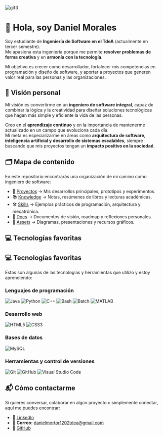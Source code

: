 <!--
**Danemoto9612/Danemoto9612** is a ✨ _special_ ✨ repository because its `README.md` (this file) appears on your GitHub profile.

Here are some ideas to get you started:

- 🔭 I’m currently working on ...
- 🌱 I’m currently learning ...
- 👯 I’m looking to collaborate on ...
- 🤔 I’m looking for help with ...
- 💬 Ask me about ...
- 📫 How to reach me: ...
- 😄 Pronouns: ...
- ⚡ Fun fact: ...
-->
![gif3](https://github.com/user-attachments/assets/912aff80-e7b7-4603-afa8-b82dadc794a4)

# 👋 Hola, soy Daniel Morales  

Soy estudiante de **Ingeniería de Software en el TdeA** (actualmente en tercer semestre).  
Me apasiona esta ingeniería porque me permite **resolver problemas de forma creativa** y en **armonía con la tecnología**.  

Mi objetivo es crecer como desarrollador, fortalecer mis competencias en programación y diseño de software, y aportar a proyectos que generen valor real para las personas y las organizaciones.  

## 🌟 Visión personal  

Mi visión es convertirme en un **ingeniero de software integral**, capaz de combinar la lógica y la creatividad para diseñar soluciones tecnológicas que hagan más simple y eficiente la vida de las personas.  

Creo en el **aprendizaje continuo** y en la importancia de mantenerme actualizado en un campo que evoluciona cada día.  
Mi meta es especializarme en áreas como **arquitectura de software, inteligencia artificial y desarrollo de sistemas escalables**, siempre buscando que mis proyectos tengan un **impacto positivo en la sociedad**.  

## 🗂️ Mapa de contenido  

En este repositorio encontrarás una organización de mi camino como ingeniero de software:  

- 🚀 [Proyectos](./projects/) → Mis desarrollos principales, prototipos y experimentos.  
- 📚 [Knowledge](./knowledge/) → Notas, resúmenes de libros y lecturas académicas.  
- 🛠️ [Skills](./skills/) → Ejemplos prácticos de programación, arquitectura y mecatrónica.  
- 📖 [Docs](./docs/) → Documentos de visión, roadmap y reflexiones personales.  
- 🎨 [Assets](./assets/) → Diagramas, presentaciones y recursos gráficos.  
## 💻 Tecnologías favoritas  

## 💻 Tecnologías favoritas  

Estas son algunas de las tecnologías y herramientas que utilizo y estoy aprendiendo:  

### Lenguajes de programación  
![Java](https://img.shields.io/badge/Java-ED8B00?style=for-the-badge&logo=openjdk&logoColor=white)  ![Python](https://img.shields.io/badge/Python-3776AB?style=for-the-badge&logo=python&logoColor=white)  ![C++](https://img.shields.io/badge/C++-00599C?style=for-the-badge&logo=cplusplus&logoColor=white)  ![Bash](https://img.shields.io/badge/Bash-4EAA25?style=for-the-badge&logo=gnubash&logoColor=white)  ![Batch](https://img.shields.io/badge/Batch-000000?style=for-the-badge&logo=windows&logoColor=white)  ![MATLAB](https://img.shields.io/badge/MATLAB-FF8200?style=for-the-badge&logo=Mathworks&logoColor=white)  

### Desarrollo web  
![HTML5](https://img.shields.io/badge/HTML5-E34F26?style=for-the-badge&logo=html5&logoColor=white)  ![CSS3](https://img.shields.io/badge/CSS3-1572B6?style=for-the-badge&logo=css3&logoColor=white)  

### Bases de datos  
![MySQL](https://img.shields.io/badge/MySQL-4479A1?style=for-the-badge&logo=mysql&logoColor=white)  

### Herramientas y control de versiones  
![Git](https://img.shields.io/badge/Git-F05032?style=for-the-badge&logo=git&logoColor=white)  ![GitHub](https://img.shields.io/badge/GitHub-181717?style=for-the-badge&logo=github&logoColor=white)  ![Visual Studio Code](https://img.shields.io/badge/VS%20Code-0078D4?style=for-the-badge&logo=visualstudiocode&logoColor=white)  

## 📬 Cómo contactarme  

Si quieres conversar, colaborar en algún proyecto o simplemente conectar, aquí me puedes encontrar:  

- 💼 [LinkedIn](https://www.linkedin.com/in/daniel-morales-499464204/)  
- 📧 **Correo:** danielmortor1202tdea@gmail.com 
- 🐙 [GitHub](https://github.com/Danemoto)  
